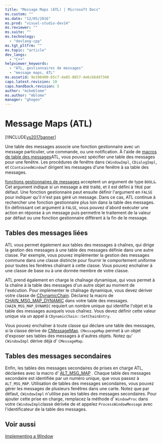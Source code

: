 ```yaml
---
title: "Message Maps (ATL) | Microsoft Docs"
ms.custom: ""
ms.date: "12/05/2016"
ms.prod: "visual-studio-dev14"
ms.reviewer: ""
ms.suite: ""
ms.technology: 
  - "devlang-cpp"
ms.tgt_pltfrm: ""
ms.topic: "article"
dev_langs: 
  - "C++"
helpviewer_keywords: 
  - "ATL, gestionnaires de messages"
  - "message maps, ATL"
ms.assetid: 9e100400-65c7-4a85-8857-4e6cb6dd7340
caps.latest.revision: 10
caps.handback.revision: 5
author: "mikeblome"
ms.author: "mblome"
manager: "ghogen"
---
```

# Message Maps (ATL)
[!INCLUDE[vs2017banner](../assembler/inline/includes/vs2017banner.md)]

Une table des messages associe une fonction gestionnaire avec un message particulier, une commande, ou une notification.  À l'aide de [macros de table des messages](../atl/reference/message-map-macros-atl.md)ATL, vous pouvez spécifier une table des messages pour une fenêtre.  Les procédures de fenêtre dans `CWindowImpl`, `CDialogImpl`, et `CContainedWindowT` dirigent les messages d'une fenêtre à sa table des messages.  
  
 [fonctions gestionnaires de messages](../atl/message-handler-functions.md) acceptent un argument de type `BOOL&`.  Cet argument indique si un message a été traité, et il est défini à `TRUE` par défaut.  Une fonction gestionnaire peut ensuite définir l'argument en `FALSE` pour indiquer qu'il n'est pas géré un message.  Dans ce cas, ATL continue à rechercher une fonction gestionnaire plus loin dans la table des messages.  En définissant cet argument à `FALSE`, vous pouvez d'abord exécuter une action en réponse à un message puis permettre le traitement de la valeur par défaut ou une fonction gestionnaire différent à la fin de le message.  
  
## Tables des messages liées  
 ATL vous permet également aux tables des messages à chaînes, qui dirige la gestion des messages à une table des messages définie dans une autre classe.  Par exemple, vous pouvez implémenter la gestion des messages commune dans une classe distincte pour fournir le comportement uniforme pour toutes les fenêtres chaînant à cette classe.  Vous pouvez enchaîner à une classe de base ou à une donnée membre de votre classe.  
  
 ATL prend également en charge le chaînage dynamique, qui vous permet à la chaîne à la table des messages d'un autre objet au moment de l'exécution.  Pour implémenter le chaînage dynamique, vous devez dériver votre classe de [CDynamicChain](../atl/reference/cdynamicchain-class.md).  Déclarez la macro de [CHAIN\_MSG\_MAP\_DYNAMIC](../Topic/CHAIN_MSG_MAP_DYNAMIC.md) dans votre table des messages.  `CHAIN_MSG_MAP_DYNAMIC` requiert un nombre unique qui identifie l'objet et la table des messages auxquels vous chaînez.  Vous devez définir cette valeur unique via un appel à `CDynamicChain::SetChainEntry`.  
  
 Vous pouvez enchaîner à toute classe qui déclare une table des messages, si la classe dérive de [CMessageMap](../atl/reference/cmessagemap-class.md).  `CMessageMap` permet à un objet d'exposer ses tables des messages à d'autres objets.  Notez qu' `CWindowImpl` dérive déjà d' `CMessageMap`.  
  
## Tables des messages secondaires  
 Enfin, les tables des messages secondaires de prises en charge ATL, déclarées avec la macro d' [ALT\_MSG\_MAP](../Topic/ALT_MSG_MAP.md) .  Chaque table des messages secondaire est identifiée par un numéro unique, que vous passez à `ALT_MSG_MAP`.  Utilisation de tables des messages secondaires, vous pouvez gérer les messages de plusieurs fenêtres dans une carte.  Notez que par défaut, `CWindowImpl` n'utilise pas les tables des messages secondaires.  Pour ajouter cette prise en charge, remplacez la méthode d' `WindowProc` dans votre `CWindowImpl`classe dérivée de et appelez `ProcessWindowMessage` avec l'identificateur de la table des messages.  
  
## Voir aussi  
 [Implementing a Window](../atl/implementing-a-window.md)